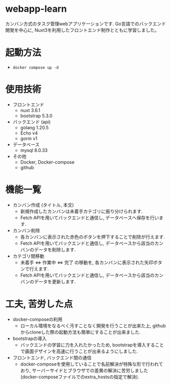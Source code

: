 # webapp-learn
カンバン方式のタスク管理webアプリケーションです.
Go言語でのバックエンド開発を中心に, Nuxt3を利用したフロントエンド制作とともに学習しました。

# 起動方法
- `docker compose up -d`

# 使用技術
- フロントエンド
    - nuxt 3.6.1
    - bootstrap 5.3.0
- バックエンド (api)
    - golang 1.20.5
    - Echo v4
    - gorm v1
- データベース
    - mysql 8.0.33
- その他
    - Docker, Docker-compose
    - github

# 機能一覧
- カンバン作成 (タイトル, 本文)
    - 新規作成したカンバンは未着手カテゴリに振り分けられます.
    - Fetch APIを用いてバックエンドと通信し, データベースへ保存を行います.
- カンバン削除
    - 各カンバンに表示された赤色のボタンを押下することで削除が行えます.
    - Fetch APIを用いてバックエンドと通信し, データベースから該当のカンバンのデータを削除します.
- カテゴリ間移動
    - 未着手 ⇔ 作業中 ⇔ 完了 の移動を, 各カンバンに表示された矢印ボタンで行えます.
    - Fetch APIを用いてバックエンドと通信し, データベースから該当のカンバンのデータを更新します.

# 工夫, 苦労した点
- docker-composeの利用
    - ローカル環境をなるべく汚すことなく開発を行うことが出来た上, githubからcloneした際の起動方法も簡単にすることが出来ました.
- bootstrapの導入
    - バックエンドの学習に力を入れたかったため, bootstrapを導入することで画面デザインを高速に行うことが出来るようにしました.
- フロントエンド, バックエンド間の通信
    - docker-composeを使用していることで名前解決が特殊な形で行われており, サーバーサイドとブラウザでの差異の解決に苦労しました (docker-composeファイルでのextra_hostsの指定で解決).